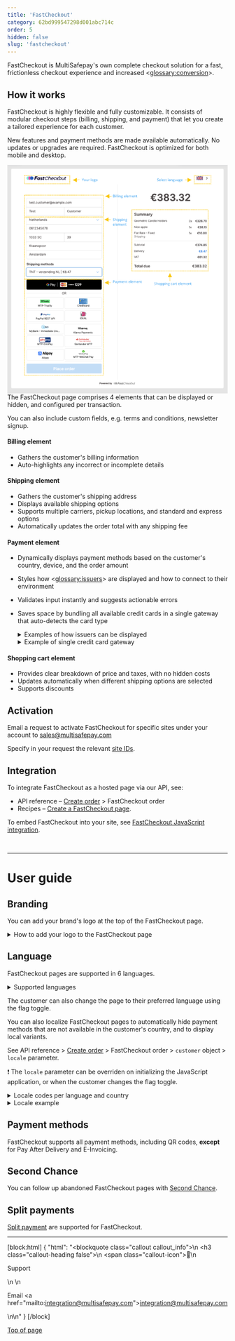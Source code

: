 ```yaml
---
title: 'FastCheckout'
category: 62bd999547298d001abc714c
order: 5
hidden: false
slug: 'fastcheckout'
---
```


FastCheckout is MultiSafepay's own complete checkout solution for a fast, frictionless checkout experience and increased <<glossary:conversion>>.

## How it works

FastCheckout is highly flexible and fully customizable. It consists of modular checkout steps (billing, shipping, and payment) that let you create a tailored experience for each customer. 

New features and payment methods are made available automatically. No updates or upgrades are required. FastCheckout is optimized for both mobile and desktop.

<img src="https://raw.githubusercontent.com/MultiSafepay/docs/master/static/img/FCOExample.png" align ="left"/>

The FastCheckout page comprises 4 elements that can be displayed or hidden, and configured per transaction.

You can also include custom fields, e.g. terms and conditions, newsletter signup.

#### Billing element

- Gathers the customer's billing information
- Auto-highlights any incorrect or incomplete details

#### Shipping element

- Gathers the customer's shipping address
- Displays available shipping options
- Supports multiple carriers, pickup locations, and standard and express options
- Automatically updates the order total with any shipping fee 

#### Payment element

- Dynamically displays payment methods based on the customer's country, device, and the order amount
- Styles how <<glossary:issuers>> are displayed and how to connect to their environment
- Validates input instantly and suggests actionable errors
- Saves space by bundling all available credit cards in a single gateway that auto-detects the card type

  <details id="issuer-example">
  <summary>Examples of how issuers can be displayed</summary>
  <br>

  **List**
  <img src="https://raw.githubusercontent.com/MultiSafepay/docs/master/static/img/FCOIssuersList.png" align ="center"/>

  **Dropdown**
  <img src="https://raw.githubusercontent.com/MultiSafepay/docs/master/static/img/FCOIssuersDropdown.png" align ="center"/>

  **Buttons**
  <img src="https://raw.githubusercontent.com/MultiSafepay/docs/master/static/img/FCOIssuersButtons.png" align ="center"/>

  </details>

  <details id="cards-example">
  <summary>Example of single credit card gateway</summary>
  <br>

  <img src="https://raw.githubusercontent.com/MultiSafepay/docs/master/static/img/FCOCreditCards.png" align ="center"/>

  </details>

#### Shopping cart element

- Provides clear breakdown of price and taxes, with no hidden costs
- Updates automatically when different shipping options are selected
- Supports discounts

## Activation

Email a request to activate FastCheckout for specific sites under your account to <sales@multisafepay.com>

Specify in your request the relevant [site IDs](/docs/sites#site-id-api-key-and-security-code). 

## Integration

To integrate FastCheckout as a hosted page via our API, see:

- API reference – [Create order](/reference/createorder) > FastCheckout order
- Recipes – [Create a FastCheckout page](/recipes/create-a-fastcheckout-page).

To embed FastCheckout into your site, see [FastCheckout JavaScript integration](/docs/fastcheckout-integration/).

<br>

---
# User guide

## Branding

You can add your brand's logo at the top of the FastCheckout page.

<details id="how-to-add-logo">
<summary>How to add your logo to the FastCheckout page</summary>
<br>

1. Sign in to your <a href="https://merchant.multisafepay.com" target="_blank">MultiSafepay dashboard</a> <i class="fa fa-external-link" style="font-size:12px;color:#8b929e"></i>.
2. Go to **Settings** > **Website settings**.
3. From the **Payment logo (FastCheckout)** list, select the relevant logo. 

</details>

## Language

FastCheckout pages are supported in 6 languages.

<details id="supported-languages">
<summary>Supported languages</summary>
<br>

- Dutch
- English
- French
- German
- Italian
- Spanish

</details>

The customer can also change the page to their preferred language using the flag toggle.

You can also localize FastCheckout pages to automatically hide payment methods that are not available in the customer's country, and to display local variants. 

See API reference > [Create order](/reference/createorder) > FastCheckout order > `customer` object > `locale` parameter.

❗️ The `locale` parameter can be overriden on initializing the JavaScript application, or when the customer changes the flag toggle.  

<details id="locale-codes">
<summary>Locale codes per language and country</summary>
<br>

| Code | Language & country |
|---|---|
| de_AT | German (Austria) |
| de_DE | German (Germany) |
| en_US | American English |
| fr_BE | French (Belgium) |
| fr_FR | French (France) |
| it_IT | Italian |
| nl_BE | Dutch (Belgium) |
| nl_NL | Dutch (Netherlands) |
| es_ES | Spanish |

</details>

<details id="locale-example">
<summary>Locale example</summary>
<br>

```json
{
  "customer": {
    "first_name": "John",
    "last_name": "Doe",
    "house_number": "39",
    "address1": "Kraanspoor",
    "address2": "",
    "city": "Amsterdam",
    "zip_code": "1033 SC",
    "state": "Noord-Holland",
    "country": "NL",
    "locale": "nl_NL", // Set the language and country code
    "phone": "0208500500",
    "email": "example@multisafepay.com",
    "gender": "M",
    "birthday": "1980-12-31",
    "user_agent": "Mozilla/5.0 (Windows NT 6.3; WOW64) AppleWebKit/537.36 (KHTML, like Gecko) Chrome/38.0.2125.111 Safari/537.36",
    "referrer": "http://test.com",
    "ip_address": "123.123.123.123",
    "forwarded_ip": "",
    "reference": ""
  }
}
```

</details>

## Payment methods

FastCheckout supports all payment methods, including QR codes, **except** for Pay After Delivery and E-Invoicing.

## Second Chance

You can follow up abandoned FastCheckout pages with [Second Chance](/features/second-chance/).

## Split payments

[Split payment](/docs/split-payments/) are supported for FastCheckout.

---

[block:html]
{
  "html": "<blockquote class=\"callout callout_info\">\n    <h3 class=\"callout-heading false\">\n        <span class=\"callout-icon\">💬</span>\n        <p>Support</p>\n    </h3>\n    <p>Email <a href=\"mailto:integration@multisafepay.com\">integration@multisafepay.com</a></p>\n</blockquote>\n"
}
[/block]

[Top of page](#)